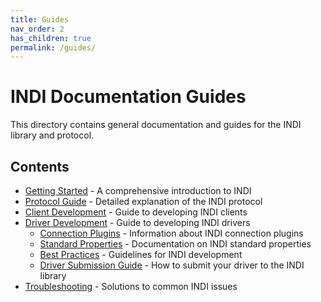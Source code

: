 ```yaml
---
title: Guides
nav_order: 2
has_children: true
permalink: /guides/
---
```


# INDI Documentation Guides

This directory contains general documentation and guides for the INDI library and protocol.

## Contents

- [Getting Started](getting-started.md) - A comprehensive introduction to INDI
- [Protocol Guide](protocol-guide.md) - Detailed explanation of the INDI protocol
- [Client Development](/clients/) - Guide to developing INDI clients
- [Driver Development](/drivers/) - Guide to developing INDI drivers
  - [Connection Plugins](/drivers/connection-plugins/) - Information about INDI connection plugins
  - [Standard Properties](/drivers/standard-properties/) - Documentation on INDI standard properties
  - [Best Practices](/drivers/best-practices/) - Guidelines for INDI development
  - [Driver Submission Guide](/drivers/driver-submission-guide/) - How to submit your driver to the INDI library
- [Troubleshooting](/support/troubleshooting/) - Solutions to common INDI issues
